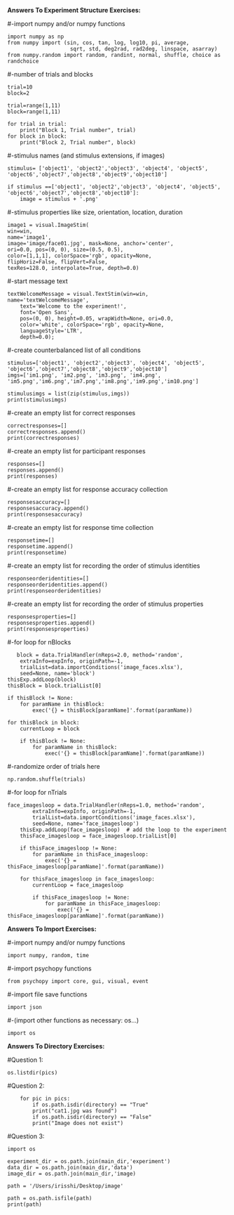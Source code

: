 **Answers To Experiment Structure Exercises:**

#-import numpy and/or numpy functions 

    import numpy as np 
    from numpy import (sin, cos, tan, log, log10, pi, average,
                        sqrt, std, deg2rad, rad2deg, linspace, asarray)
    from numpy.random import random, randint, normal, shuffle, choice as randchoice

#-number of trials and blocks

    trial=10
    block=2

    trial=range(1,11)
    block=range(1,11)

    for trial in trial:
        print("Block 1, Trial number", trial)
    for block in block:
        print("Block 2, Trial number", block)
       
#-stimulus names (and stimulus extensions, if images)

    stimulus= ['object1', 'object2','object3', 'object4', 'object5', 'object6','object7','object8','object9','object10']

    if stimulus ==['object1', 'object2','object3', 'object4', 'object5', 'object6','object7','object8','object10']:
        image = stimulus + '.png'

#-stimulus properties like size, orientation, location, duration

    image1 = visual.ImageStim(
    win=win,
    name='image1', 
    image='image/face01.jpg', mask=None, anchor='center',
    ori=0.0, pos=(0, 0), size=(0.5, 0.5),
    color=[1,1,1], colorSpace='rgb', opacity=None,
    flipHoriz=False, flipVert=False,
    texRes=128.0, interpolate=True, depth=0.0)

#-start message text

    textWelcomeMessage = visual.TextStim(win=win, name='textWelcomeMessage',
        text='Welcome to the experiment!',
        font='Open Sans',
        pos=(0, 0), height=0.05, wrapWidth=None, ori=0.0, 
        color='white', colorSpace='rgb', opacity=None, 
        languageStyle='LTR',
        depth=0.0);
        
#-create counterbalanced list of all conditions

    stimulus=['object1', 'object2','object3', 'object4', 'object5', 'object6','object7','object8','object9','object10']
    imgs=['im1.png', 'im2.png', 'im3.png', 'im4.png', 'im5.png','im6.png','im7.png','im8.png','im9.png','im10.png']

    stimulusimgs = list(zip(stimulus,imgs))
    print(stimulusimgs)
    
#-create an empty list for correct responses

    correctresponses=[]
    correctresponses.append()
    print(correctresponses)

#-create an empty list for participant responses

    responses=[]
    responses.append()
    print(responses)

#-create an empty list for response accuracy collection

    responsesaccuracy=[]
    responsesaccuracy.append()
    print(responsesaccuracy)

#-create an empty list for response time collection

    responsetime=[]
    responsetime.append()
    print(responsetime)

#-create an empty list for recording the order of stimulus identities

    responseorderidentities=[]
    responseorderidentities.append()
    print(responseorderidentities)

#-create an empty list for recording the order of stimulus properties

    responsesproperties=[]
    responsesproperties.append()
    print(responsesproperties)

#-for loop for nBlocks
    
       block = data.TrialHandler(nReps=2.0, method='random', 
        extraInfo=expInfo, originPath=-1,
        trialList=data.importConditions('image_faces.xlsx'),
        seed=None, name='block')
    thisExp.addLoop(block)  
    thisBlock = block.trialList[0] 

    if thisBlock != None:
        for paramName in thisBlock:
            exec('{} = thisBlock[paramName]'.format(paramName))

    for thisBlock in block:
        currentLoop = block

        if thisBlock != None:
            for paramName in thisBlock:
                exec('{} = thisBlock[paramName]'.format(paramName))


#-randomize order of trials here

    np.random.shuffle(trials)
   
#-for loop for nTrials

    face_imagesloop = data.TrialHandler(nReps=1.0, method='random', 
            extraInfo=expInfo, originPath=-1,
            trialList=data.importConditions('image_faces.xlsx'),
            seed=None, name='face_imagesloop')
        thisExp.addLoop(face_imagesloop)  # add the loop to the experiment
        thisFace_imagesloop = face_imagesloop.trialList[0]  
    
        if thisFace_imagesloop != None:
            for paramName in thisFace_imagesloop:
                exec('{} = thisFace_imagesloop[paramName]'.format(paramName))

        for thisFace_imagesloop in face_imagesloop:
            currentLoop = face_imagesloop
           
            if thisFace_imagesloop != None:
                for paramName in thisFace_imagesloop:
                    exec('{} = thisFace_imagesloop[paramName]'.format(paramName))

**Answers To Import Exercises:**

#-import numpy and/or numpy functions 

    import numpy, random, time

#-import psychopy functions 

    from psychopy import core, gui, visual, event

#-import file save functions  

    import json

#-(import other functions as necessary: os...)

    import os
    
**Answers To Directory Exercises:**    

#Question 1:     
  
    os.listdir(pics)
     
#Question 2:

        for pic in pics:
            if os.path.isdir(directory) == "True"
            print("cat1.jpg was found")
            if os.path.isdir(directory) == "False"
            print("Image does not exist")
            
#Question 3:

    import os

    experiment_dir = os.path.join(main_dir,'experiment')
    data_dir = os.path.join(main_dir,'data')
    image_dir = os.path.join(main_dir,'image)

    path = '/Users/irisshi/Desktop/image'

    path = os.path.isfile(path)
    print(path)
